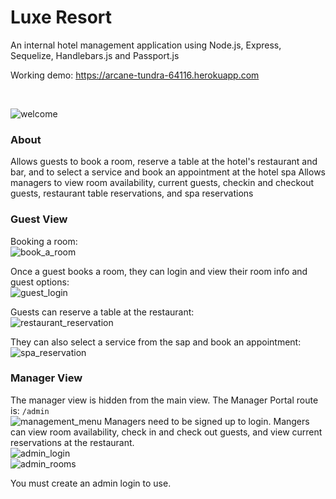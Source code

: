 # Luxe Resort
An internal hotel management application using Node.js, Express, Sequelize, Handlebars.js and Passport.js

Working demo: https://arcane-tundra-64116.herokuapp.com

<br>

![welcome](https://user-images.githubusercontent.com/51132578/68827521-1dcb3700-0657-11ea-8af3-00c177510144.PNG)



### About
Allows guests to book a room, reserve a table at the hotel's restaurant and bar, and to select a service and book an appointment at the hotel spa
Allows managers to view room availability, current guests, checkin and checkout guests, restaurant table reservations, and spa reservations


### Guest View
Booking a room:
<br>
![book_a_room](https://user-images.githubusercontent.com/51132578/69000278-cc52c000-0881-11ea-9ccb-a023cf46c84f.PNG)

Once a guest books a room, they can login and view their room info and guest options:<br>
![guest_login](https://user-images.githubusercontent.com/51132578/69000294-0ae87a80-0882-11ea-8b24-03cbb9958247.PNG)

Guests can reserve a table at the restaurant:<br>
![restaurant_reservation](https://user-images.githubusercontent.com/51132578/69000302-176cd300-0882-11ea-9d38-75cbd044beee.PNG)

They can also select a service from the sap and book an appointment:<br>
![spa_reservation](https://user-images.githubusercontent.com/51132578/69000303-1b005a00-0882-11ea-8e4e-49eca1e46b68.PNG)


### Manager View
The manager view is hidden from the main view. The Manager Portal route is: `/admin`
<br>
![management_menu](https://user-images.githubusercontent.com/51132578/69000301-13d94c00-0882-11ea-92f3-c2e98873a6a3.PNG)
Managers need to be signed up to login. Mangers can view room availability, check in and check out guests, and view current reservations at the restaurant.<br>
![admin_login](https://user-images.githubusercontent.com/51132578/69000304-1f2c7780-0882-11ea-80f3-66e70020b8dd.PNG)
<br>
![admin_rooms](https://user-images.githubusercontent.com/51132578/69000305-22276800-0882-11ea-88bc-476b1e1611f5.PNG)

You must create an admin login to use.

